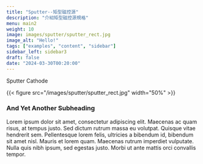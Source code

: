 ```yaml
---
title: "Sputter--矩型磁控源"
description: "介紹矩型磁控源規格"
menu: main2
weight: 10
image: images/sputter/sputter_rect.jpg
image_alt: "Hello!"
tags: ["examples", "content", "sidebar"]
sidebar_left: sidebar3
draft: false
date: "2024-03-30T00:20:00"
---
```


Sputter Cathode 

{{< figure src="/images/sputter/sputter_rect.jpg" width="50%" >}}
### And Yet Another Subheading
Lorem ipsum dolor sit amet, consectetur adipiscing elit. Maecenas ac quam risus, at tempus
justo. Sed dictum rutrum massa eu volutpat. Quisque vitae hendrerit sem. Pellentesque lorem felis,
ultricies a bibendum id, bibendum sit amet nisl. Mauris et lorem quam. Maecenas rutrum imperdiet
vulputate. Nulla quis nibh ipsum, sed egestas justo. Morbi ut ante mattis orci convallis tempor.

